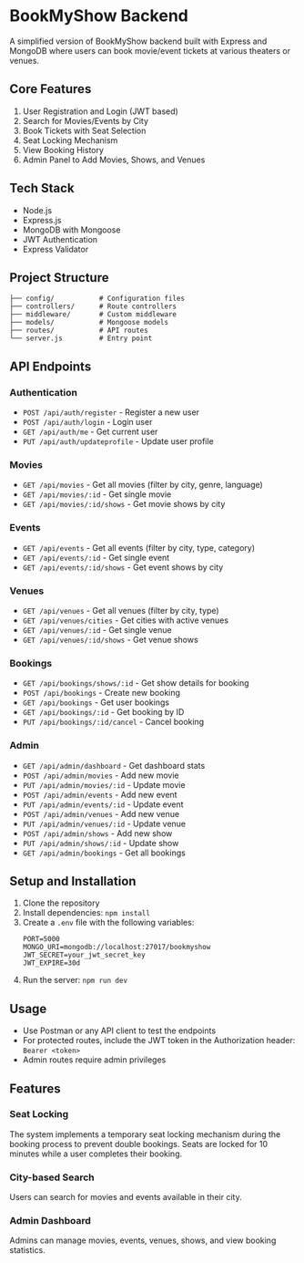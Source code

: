 # BookMyShow Backend

A simplified version of BookMyShow backend built with Express and MongoDB where users can book movie/event tickets at various theaters or venues.

## Core Features

1. User Registration and Login (JWT based)
2. Search for Movies/Events by City
3. Book Tickets with Seat Selection
4. Seat Locking Mechanism
5. View Booking History
6. Admin Panel to Add Movies, Shows, and Venues

## Tech Stack

- Node.js
- Express.js
- MongoDB with Mongoose
- JWT Authentication
- Express Validator

## Project Structure

```
├── config/           # Configuration files
├── controllers/      # Route controllers
├── middleware/       # Custom middleware
├── models/           # Mongoose models
├── routes/           # API routes
└── server.js         # Entry point
```

## API Endpoints

### Authentication
- `POST /api/auth/register` - Register a new user
- `POST /api/auth/login` - Login user
- `GET /api/auth/me` - Get current user
- `PUT /api/auth/updateprofile` - Update user profile

### Movies
- `GET /api/movies` - Get all movies (filter by city, genre, language)
- `GET /api/movies/:id` - Get single movie
- `GET /api/movies/:id/shows` - Get movie shows by city

### Events
- `GET /api/events` - Get all events (filter by city, type, category)
- `GET /api/events/:id` - Get single event
- `GET /api/events/:id/shows` - Get event shows by city

### Venues
- `GET /api/venues` - Get all venues (filter by city, type)
- `GET /api/venues/cities` - Get cities with active venues
- `GET /api/venues/:id` - Get single venue
- `GET /api/venues/:id/shows` - Get venue shows

### Bookings
- `GET /api/bookings/shows/:id` - Get show details for booking
- `POST /api/bookings` - Create new booking
- `GET /api/bookings` - Get user bookings
- `GET /api/bookings/:id` - Get booking by ID
- `PUT /api/bookings/:id/cancel` - Cancel booking

### Admin
- `GET /api/admin/dashboard` - Get dashboard stats
- `POST /api/admin/movies` - Add new movie
- `PUT /api/admin/movies/:id` - Update movie
- `POST /api/admin/events` - Add new event
- `PUT /api/admin/events/:id` - Update event
- `POST /api/admin/venues` - Add new venue
- `PUT /api/admin/venues/:id` - Update venue
- `POST /api/admin/shows` - Add new show
- `PUT /api/admin/shows/:id` - Update show
- `GET /api/admin/bookings` - Get all bookings

## Setup and Installation

1. Clone the repository
2. Install dependencies: `npm install`
3. Create a `.env` file with the following variables:
   ```
   PORT=5000
   MONGO_URI=mongodb://localhost:27017/bookmyshow
   JWT_SECRET=your_jwt_secret_key
   JWT_EXPIRE=30d
   ```
4. Run the server: `npm run dev`

## Usage

- Use Postman or any API client to test the endpoints
- For protected routes, include the JWT token in the Authorization header: `Bearer <token>`
- Admin routes require admin privileges

## Features

### Seat Locking
The system implements a temporary seat locking mechanism during the booking process to prevent double bookings. Seats are locked for 10 minutes while a user completes their booking.

### City-based Search
Users can search for movies and events available in their city.

### Admin Dashboard
Admins can manage movies, events, venues, shows, and view booking statistics.